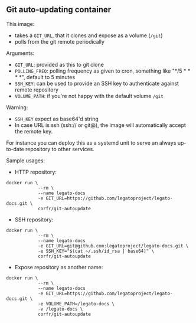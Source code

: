 Git auto-updating container
---------------------------

This image:
 - takes a `GIT_URL`, that it clones and expose as a volume (`/git`)
 - polls from the git remote periodically

Arguments:
 - `GIT_URL`: provided as this to git clone
 - `POLLING_FREQ`: polling frequency as given to cron, something like "*/5 * * * *", default to 5 minutes
 - `SSH_KEY`: can be used to provide an SSH key to authenticate against remote repository
 - `VOLUME_PATH`: if you're not happy with the default volume `/git`

Warning:
 - `SSH_KEY` expect as base64'd string
 - In case URL is ssh (ssh:// or git@), the image will automatically accept the remote key.

For instance you can deploy this as a systemd unit to serve an always up-to-date repository to other services.

Sample usages:

 - HTTP repository:
```
docker run \
            --rm \
            --name legato-docs
            -e GIT_URL=https://github.com/legatoproject/legato-docs.git \
            corfr/git-autoupdate
```

 - SSH repository:
```
docker run \
            --rm \
            --name legato-docs
            -e GIT_URL=git@github.com:legatoproject/legato-docs.git \
            -e SSH_KEY="$(cat ~/.ssh/id_rsa | base64)" \
            corfr/git-autoupdate
```

 - Expose repository as another name:
```
docker run \
            --rm \
            --name legato-docs
            -e GIT_URL=https://github.com/legatoproject/legato-docs.git \
            -e VOLUME_PATH=/legato-docs \
            -v /legato-docs \
            corfr/git-autoupdate
```

